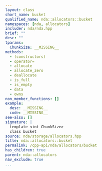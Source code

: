 ```yaml
---
layout: class
short_name: bucket
qualified_name: nda::allocators::bucket
namespaces: [nda, allocators]
includer: nda/nda.hpp
brief: ""
desc: ""
tparams:
  ChunkSize: __MISSING__
methods:
  - (constructors)
  - operator=
  - allocate
  - allocate_zero
  - deallocate
  - is_full
  - is_empty
  - data
  - owns
non_member_functions: []
example:
  desc: __MISSING__
  code: __MISSING__
see-also: []
signature: |
  template <int ChunkSize>
  class bucket
source: nda/storage/allocators.hpp
title: nda::allocators::bucket
permalink: /cpp-api/nda/allocators/bucket
has_children: true
parent: nda::allocators
nav_exclude: true
...
```


